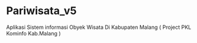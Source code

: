 # Pariwisata_v5
Aplikasi Sistem informasi Obyek Wisata Di Kabupaten Malang ( Project PKL Kominfo Kab.Malang ) 
